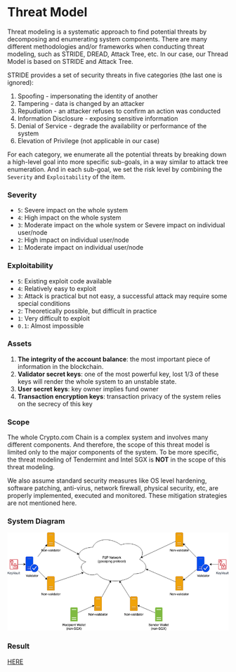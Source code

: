 # Threat Model

Threat modeling is a systematic approach to find potential threats by decomposing and enumerating system components. There are many different methodologies and/or frameworks when conducting threat modeling, such as STRIDE, DREAD, Attack Tree, etc. In our case, our Thread Model is based on STRIDE and Attack Tree.

STRIDE provides a set of security threats in five categories (the last one is ignored):

1. Spoofing - impersonating the identity of another
2. Tampering - data is changed by an attacker
3. Repudiation - an attacker refuses to confirm an action was conducted
4. Information Disclosure - exposing sensitive information
5. Denial of Service - degrade the availability or performance of the system
6. Elevation of Privilege (not applicable in our case)

For each category, we enumerate all the potential threats by breaking down a high-level goal into more specific sub-goals, in a way similar to attack tree enumeration. And in each sub-goal, we set the risk level by combining the `Severity` and `Exploitability` of the item.

### Severity

- `5`: Severe impact on the whole system
- `4`: High impact on the whole system
- `3`: Moderate impact on the whole system or Severe impact on individual user/node
- `2`: High impact on individual user/node
- `1`: Moderate impact on individual user/node

### Exploitability

- `5`: Existing exploit code available
- `4`: Relatively easy to exploit
- `3`: Attack is practical but not easy, a successful attack may require some special conditions
- `2`: Theoretically possible, but difficult in practice
- `1`: Very difficult to exploit
- `0.1`: Almost impossible

### Assets

1. **The integrity of the account balance**: the most important piece of information in the blockchain.
2. **Validator secret keys**: one of the most powerful key, lost 1/3 of these keys will render the whole system to an unstable state.
3. **User secret keys**: key owner implies fund owner
4. **Transaction encryption keys**: transaction privacy of the system relies on the secrecy of this key

### Scope

The whole Crypto.com Chain is a complex system and involves many different components. And therefore, the scope of this threat model is limited only to the major components of the system. To be more specific, the threat modeling of Tendermint and Intel SGX is **NOT** in the scope of this threat modeling.

We also assume standard security measures like OS level hardening, software patching, anti-virus, network firewall, physical security, etc, are properly implemented, executed and monitored. These mitigation strategies are not mentioned here.

 ### System Diagram

![An image](./assets/system-diagram.png)

### Result

[HERE](../crypto.com-chain-threat-model.pdf)
